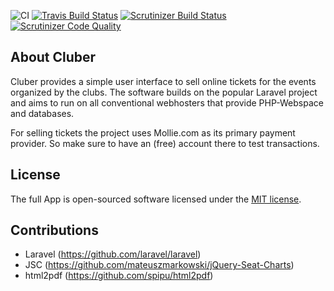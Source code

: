![CI](https://github.com/gegmar/cluber/workflows/CI/badge.svg)
[![Travis Build Status](https://travis-ci.org/gegmar/cluber.svg?branch=master)](https://travis-ci.org/gegmar/cluber)
[![Scrutinizer Build Status](https://scrutinizer-ci.com/g/gegmar/cluber/badges/build.png?b=master)](https://scrutinizer-ci.com/g/gegmar/cluber/build-status/master)
[![Scrutinizer Code Quality](https://scrutinizer-ci.com/g/gegmar/cluber/badges/quality-score.png?b=master)](https://scrutinizer-ci.com/g/gegmar/cluber/?branch=master)


## About Cluber

Cluber provides a simple user interface to sell online tickets for the events organized by the clubs. The software builds on the popular Laravel project and aims to run on all conventional webhosters that provide PHP-Webspace and databases.

For selling tickets the project uses Mollie.com as its primary payment provider. So make sure to have an (free) account there to test transactions.

## License

The full App is open-sourced software licensed under the [MIT license](https://opensource.org/licenses/MIT).

## Contributions
- Laravel (https://github.com/laravel/laravel)
- JSC (https://github.com/mateuszmarkowski/jQuery-Seat-Charts)
- html2pdf (https://github.com/spipu/html2pdf)
